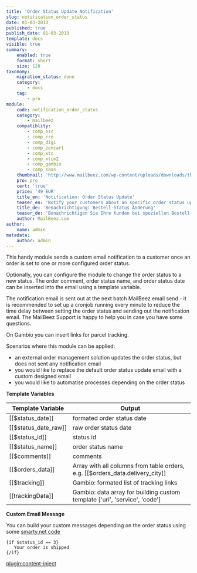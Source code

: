 ```yaml
---
title: 'Order Status Update Notification'
slug: notification_order_status
date: 01-03-2013
published: true
publish_date: 01-03-2013
template: docs
visible: true
summary:
    enabled: true
    format: short
    size: 128
taxonomy:
    migration_status: done
    category:
        - docs
    tag:
        - pro
module:
    code: notification_order_status
    category:
        - mailbeez
    compatiblity:
        - comp_osc
        - comp_cre
        - comp_digi
        - comp_zencart
        - comp_xtc
        - comp_xtcm2        
        - comp_gambio
        - comp_saas
    thumbnail: 'http://www.mailbeez.com/wp-content/uploads/downloads/thumbnails/2013/03/icon_32.png'
    pro: pro
    cert: 'true'
    price: '49 EUR'
    title_en: 'Notification: Order Status Update'
    teaser_en: 'Notify your customers about an specific order status update, e.g. to send a delivery tracking link'
    title_de: 'Benachrichtigung: Bestell-Status Änderung'
    teaser_de: 'Benachrichtigen Sie Ihre Kunden bei speziellen Bestell-Status Änderungen, z.B. um einen Link zur Paket-Verfolgung zu schicken'
    author: MailBeez.com
author:
    name: admin
metadata:
    author: admin
---
```


This handy module sends a custom email notification to a customer once an order is set to one or more configured order status.

Optionally, you can configure the module to change the order status to a new status. The order comment, order status name, and order status date can be inserted into the email using a template variable.

The notification email is sent out at the next batch MailBeez email send - it is recommended to set up a cronjob running every minute to reduce the time delay between setting the order status and sending out the notification email. The MailBeez Support is happy to help you in case you have some questions.

On Gambio you can insert links for parcel tracking.

Scenarios where this module can be applied:

- an external order management solution updates the order status, but does not sent any notification email
- you would like to replace the default order status update email with a custom designed email
- you would like to automatise processes depending on the order status

**Template Variables**


| Template Variable  | Output                                  |
|--------------------|-----------------------------------------|
| [[$status_date]]     | formated order status date              |
| [[$status_date_raw]] | raw order status date                   |
| [[$status_id]]       | status id                               |
| [[$status_name]]     | order status name                       |
| [[$comments]]        | comments                                |
| [[$orders_data]]     | Array with all columns from table orders, e.g. [[$orders_data.delivery_city]]  |
| [[$tracking]]        | Gambio: formated list of tracking links     |
| [[trackingData]]     | Gambio: data array for building custom template ['url', 'service', 'code'] |

**Custom Email Message**

You can build your custom messages depending on the order status using some [smarty.net code](http://www.smarty.net/docs/en/language.function.if.tpl)

    {if $status_id == 3}
       Your order is shipped
    {/if}



[plugin:content-inject](/content_blocks/pro_responsive_template)
